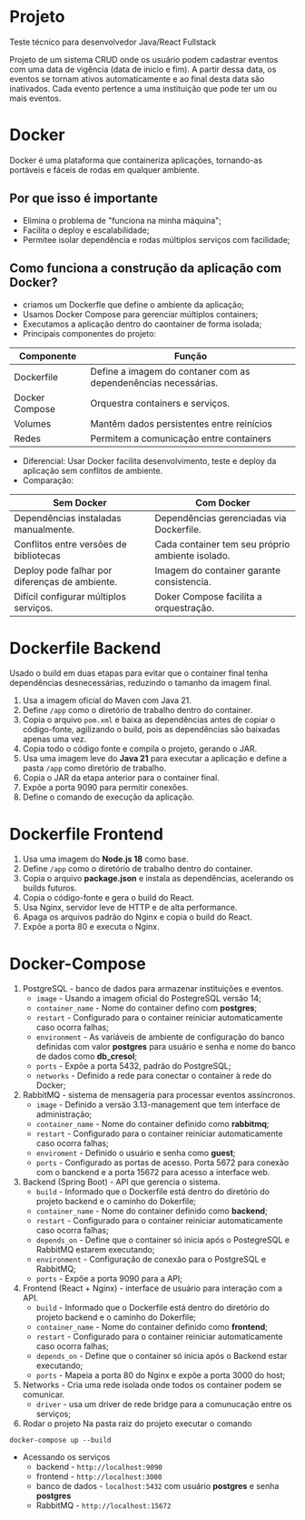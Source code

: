 # Projeto
Teste técnico para desenvolvedor Java/React Fullstack

Projeto de um sistema CRUD onde os usuário podem cadastrar eventos com uma data de vigência (data de inicio e fim). A partir dessa data, os eventos se tornam ativos automaticamente e ao final desta data são inativados. Cada evento pertence a uma instituição que pode ter um ou mais eventos.

# Docker
Docker é uma plataforma que containeriza aplicações, tornando-as portáveis e fáceis de rodas em qualquer ambiente.

## Por que isso é importante
- Elimina o problema de "funciona na minha máquina";
- Facilita o deploy e escalabilidade;
- Permitee isolar dependência e rodas múltiplos serviços com facilidade;

## Como funciona a construção da aplicação com Docker?
- criamos um Dockerfle que define o ambiente da aplicação;
- Usamos Docker Compose para gerenciar múltiplos containers;
- Executamos a aplicação dentro do caontainer de forma isolada;
- Principais componentes do projeto:

| Componente | Função |
|------------|--------|
| Dockerfile | Define a imagem do contaner com as dependenências necessárias.|
| Docker Compose | Orquestra containers e serviços. |
| Volumes | Mantêm dados persistentes entre reinícios |
| Redes | Permitem a comunicação entre containers |
- Diferencial: Usar Docker facilita desenvolvimento, teste e deploy da aplicação sem conflitos de ambiente.
- Comparação:

| Sem Docker | Com Docker |
|------------|--------|
| Dependências instaladas manualmente. | Dependências gerenciadas via Dockerfile. |
| Conflitos entre versões de bibliotecas | Cada container tem seu próprio ambiente isolado. |
| Deploy pode falhar por diferenças de ambiente. | Imagem do container garante consistencia. |
| Difícil configurar múltiplos serviços. | Doker Compose facilita a orquestração. |

# Dockerfile Backend
Usado o build em duas etapas para evitar que o container final tenha dependências desnecessárias, reduzindo o tamanho da imagem final.
1. Usa a imagem oficial do Maven com Java 21.
2. Define ```/app``` como o diretório de trabalho dentro do container.
3. Copia o arquivo ```pom.xml``` e baixa as dependências antes de copiar o código-fonte, agilizando o build, pois as dependências são baixadas apenas uma vez.
4. Copia todo o código fonte e compila o projeto, gerando o JAR.
5. Usa uma imagem leve do **Java 21** para executar a aplicação e define a pasta ```/app``` como diretório de trabalho.
6. Copia o JAR da etapa anterior para o container final.
7. Expõe a porta 9090 para permitir conexões.
8. Define o comando de execução da aplicação.

# Dockerfile Frontend
1. Usa  uma imagem do **Node.js 18** como base.
2. Define ```/app``` como o diretório de trabalho dentro do container.
3. Copia o arquivo **package.json** e instala as dependências, acelerando os builds futuros.
4. Copia o código-fonte e gera o build do React.
5. Usa Nginx, servidor leve de HTTP e de alta performance.
6. Apaga os arquivos padrão do Nginx e copia o build do React.
7. Expõe a porta 80 e executa o Nginx.

# Docker-Compose
1. PostgreSQL - banco de dados para armazenar instituições e eventos.
	- ```image``` - Usando a imagem oficial do PostegreSQL versão 14;
	- ```container_name``` - Nome do container defino com **postgres**;
	- ```restart``` - Configurado para o container reiniciar automaticamente caso ocorra falhas;
	- ```environment``` - As variáveis de ambiente de configuração do banco definidas com valor **postgres** para usuário e senha e nome do banco de dados como **db_cresol**;
	- ```ports``` - Expõe a porta 5432, padrão do PostgreSQL;
	- ```networks``` - Definido a rede para conectar o container à rede do Docker;
2. RabbitMQ - sistema de mensageria para processar eventos assíncronos.
	- ```image``` - Definido a versão 3.13-management que tem interface de administração;
	- ```container_name``` - Nome do container definido como **rabbitmq**;
	- ```restart``` - Configurado para o container reiniciar automaticamente caso ocorra falhas;
	- ```enviroment``` - Definido o usuário e senha como **guest**;
	- ```ports``` - Configurado as portas de acesso. Porta 5672 para conexão com o banckend e a porta 15672 para acesso a interface web.
3. Backend (Spring Boot) - API que gerencia o sistema.
	- ```build``` - Informado que o Dockerfile está dentro do diretório do projeto backend e o caminho do Dokerfile;
	- ```container_name``` - Nome do container definido como **backend**;
	- ```restart``` - Configurado para o container reiniciar automaticamente caso ocorra falhas;
	- ```depends_on``` - Define que o container só inicia após o PostegreSQL e RabbitMQ estarem executando;
	- ```environment``` - Configuração de conexão para o PostgreSQL e RabbitMQ;
	- ```ports``` - Expõe a porta 9090 para a API;
4. Frontend (React + Nginx) - interface de usuário para interação com a API.
	- ```build``` - Informado que o Dockerfile está dentro do diretório do projeto backend e o caminho do Dokerfile;
	- ```container_name``` - Nome do container definido como **frontend**;
	- ```restart``` - Configurado para o container reiniciar automaticamente caso ocorra falhas;
	- ```depends_on``` - Define que o container só inicia após o Backend estar executando;
	- ```ports``` - Mapeia a porta 80 do Nginx e expõe a porta 3000 do host;
5. Networks - Cria uma rede isolada onde todos os container podem se comunicar.
	- ```driver``` - usa um driver de rede bridge para a comunucação entre os serviços;
6. Rodar o projeto
Na pasta raiz do projeto executar o comando
```
docker-compose up --build
```
- Acessando os serviços
  - backend - ```http://localhost:9090```
  - frontend - ```http://localhost:3000```
  - banco de dados - ```localhost:5432``` com usuário **postgres** e senha **postgres**
  - RabbitMQ - ```http://localhost:15672```